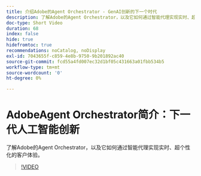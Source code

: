 ```yaml
---
title: 介绍Adobe的Agent Orchestrator - GenAI创新的下一个时代
description: 了解Adobe的Agent Orchestrator，以及它如何通过智能代理实现实时、超个性化的客户体验。
doc-type: Short Video
duration: 68
index: false
hide: true
hidefromtoc: true
recommendations: noCatalog, noDisplay
exl-id: 7043655f-c859-4e8b-9750-9b201892ac40
source-git-commit: fcd55a4fd007ec32d1bf05c431663a01fbb534b5
workflow-type: tm+mt
source-wordcount: '0'
ht-degree: 0%

---
```


# AdobeAgent Orchestrator简介：下一代人工智能创新

了解Adobe的Agent Orchestrator，以及它如何通过智能代理实现实时、超个性化的客户体验。

<!-- 62_S653_3442539_67_introducing-adobes-agent-orchestrator-the-next-era-of-genai-innovation -->
>[!VIDEO](https://video.tv.adobe.com/v/3458307/?learn=on&enablevpops=true)
